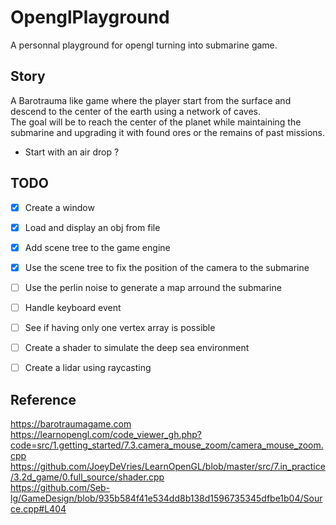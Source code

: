 # OpenglPlayground
A personnal playground for opengl turning into submarine game.

## Story

A Barotrauma like game where the player start from the surface and descend to the center of the earth using a network of caves. \
The goal will be to reach the center of the planet while maintaining the submarine and upgrading it with found ores or the remains of past missions. 

- Start with an air drop ?

## TODO

- [X] Create a window 
- [X] Load and display an obj from file 
- [X] Add scene tree to the game engine
- [X] Use the scene tree to fix the position of the camera to the submarine
- [ ] Use the perlin noise to generate a map arround the submarine
- [ ] Handle keyboard event
- [ ] See if having only one vertex array is possible
- [ ] Create a shader to simulate the deep sea environment
- [ ] Create a lidar using raycasting


## Reference
https://barotraumagame.com \
https://learnopengl.com/code_viewer_gh.php?code=src/1.getting_started/7.3.camera_mouse_zoom/camera_mouse_zoom.cpp \
https://github.com/JoeyDeVries/LearnOpenGL/blob/master/src/7.in_practice/3.2d_game/0.full_source/shader.cpp \
https://github.com/Seb-lg/GameDesign/blob/935b584f41e534dd8b138d1596735345dfbe1b04/Source.cpp#L404
